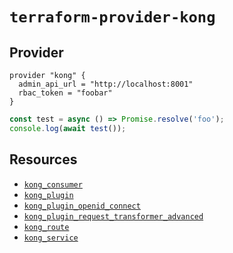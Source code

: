 # `terraform-provider-kong`

## Provider
```hcl
provider "kong" {
  admin_api_url = "http://localhost:8001"
  rbac_token = "foobar"
}
```

```js
const test = async () => Promise.resolve('foo');
console.log(await test());
```

## Resources

- [`kong_consumer`](https://alexashley.github.io/terraform-provider-kong/kong_consumer)
- [`kong_plugin`](https://alexashley.github.io/terraform-provider-kong/kong_plugin)
- [`kong_plugin_openid_connect`](https://alexashley.github.io/terraform-provider-kong/kong_plugin_openid_connect)
- [`kong_plugin_request_transformer_advanced`](https://alexashley.github.io/terraform-provider-kong/kong_plugin_request_transformer_advanced)
- [`kong_route`](https://alexashley.github.io/terraform-provider-kong/kong_route)
- [`kong_service`](https://alexashley.github.io/terraform-provider-kong/kong_service)
